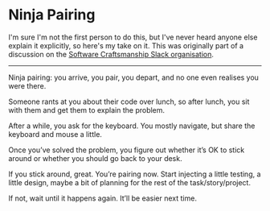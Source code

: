# Ninja Pairing

I'm sure I'm not the first person to do this, but I've never heard anyone else explain it explicitly, so here's my take on it. This was originally part of a discussion on the [Software Craftsmanship Slack organisation][].

[Software Craftsmanship Slack organisation]: http://slack.softwarecraftsmanship.org/

---

Ninja pairing: you arrive, you pair, you depart, and no one even realises you were there.

Someone rants at you about their code over lunch, so after lunch, you sit with them and get them to explain the problem.

After a while, you ask for the keyboard. You mostly navigate, but share the keyboard and mouse a little.

Once you’ve solved the problem, you figure out whether it’s OK to stick around or whether you should go back to your desk.

If you stick around, great. You’re pairing now. Start injecting a little testing, a little design, maybe a bit of planning for the rest of the task/story/project.

If not, wait until it happens again. It’ll be easier next time.
